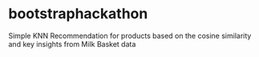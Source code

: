 # bootstraphackathon
Simple KNN Recommendation for products based on the cosine similarity and key insights from Milk Basket data
